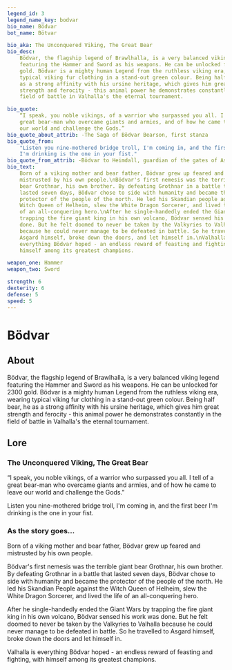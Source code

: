 ```yaml
---
legend_id: 3
legend_name_key: bodvar
bio_name: Bödvar
bot_name: Bötvar

bio_aka: The Unconquered Viking, The Great Bear
bio_desc:
    Bödvar, the flagship legend of Brawlhalla, is a very balanced viking legend
    featuring the Hammer and Sword as his weapons. He can be unlocked for 2300
    gold. Bödvar is a mighty human Legend from the ruthless viking era, wearing
    typical viking fur clothing in a stand-out green colour. Being half bear, he
    as a strong affinity with his ursine heritage, which gives him great
    strength and ferocity - this animal power he demonstrates constantly in the
    field of battle in Valhalla's the eternal tournament.

bio_quote:
    “I speak, you noble vikings, of a warrior who surpassed you all. I tell of a
    great bear-man who overcame giants and armies, and of how he came to leave
    our world and challenge the Gods.”
bio_quote_about_attrib: -The Saga of Bödvar Bearson, first stanza
bio_quote_from:
    "Listen you nine-mothered bridge troll, I'm coming in, and the first beer
    I'm drinking is the one in your fist."
bio_quote_from_attrib: -Bödvar to Heimdall, guardian of the gates of Asgard
bio_text:
    Born of a viking mother and bear father, Bödvar grew up feared and
    mistrusted by his own people.\nBödvar's first nemesis was the terrible giant
    bear Grothnar, his own brother. By defeating Grothnar in a battle that
    lasted seven days, Bödvar chose to side with humanity and became the
    protector of the people of the north. He led his Skandian people against the
    Witch Queen of Helheim, slew the White Dragon Sorcerer, and lived the life
    of an all-conquering hero.\nAfter he single-handedly ended the Giant Wars by
    trapping the fire giant king in his own volcano, Bödvar sensed his work was
    done. But he felt doomed to never be taken by the Valkyries to Valhalla
    because he could never manage to be defeated in battle. So he travelled to
    Asgard himself, broke down the doors, and let himself in.\nValhalla is
    everything Bödvar hoped - an endless reward of feasting and fighting, with
    himself among its greatest champions.

weapon_one: Hammer
weapon_two: Sword

strength: 6
dexterity: 6
defense: 5
speed: 5
---
```


# Bödvar

## About

Bödvar, the flagship legend of Brawlhalla, is a very balanced viking legend
featuring the Hammer and Sword as his weapons. He can be unlocked for 2300 gold.
Bödvar is a mighty human Legend from the ruthless viking era, wearing typical
viking fur clothing in a stand-out green colour. Being half bear, he as a strong
affinity with his ursine heritage, which gives him great strength and ferocity -
this animal power he demonstrates constantly in the field of battle in
Valhalla's the eternal tournament.

## Lore

### The Unconquered Viking, The Great Bear

<Quote author="- The Saga of Bödvar Bearson, first stanza">

“I speak, you noble vikings, of a warrior who surpassed you all. I tell of a
great bear-man who overcame giants and armies, and of how he came to leave our
world and challenge the Gods.”

</Quote>

<Quote author="- Bödvar to Heimdall, the guardian of the gates of Asgard">

Listen you nine-mothered bridge troll, I'm coming in, and the first beer I'm
drinking is the one in your fist.

</Quote>

### As the story goes...

Born of a viking mother and bear father, Bödvar grew up feared and mistrusted by
his own people.

Bödvar's first nemesis was the terrible giant bear Grothnar, his own brother. By
defeating Grothnar in a battle that lasted seven days, Bödvar chose to side with
humanity and became the protector of the people of the north. He led his
Skandian People against the Witch Queen of Helheim, slew the White Dragon
Sorcerer, and lived the life of an all-conquering hero.

After he single-handedly ended the Giant Wars by trapping the fire giant king in
his own volcano, Bödvar sensed his work was done. But he felt doomed to never be
taken by the Valkyries to Valhalla because he could never manage to be defeated
in battle. So he travelled to Asgard himself, broke down the doors and let
himself in.

Valhalla is everything Bödvar hoped - an endless reward of feasting and
fighting, with himself among its greatest champions.
